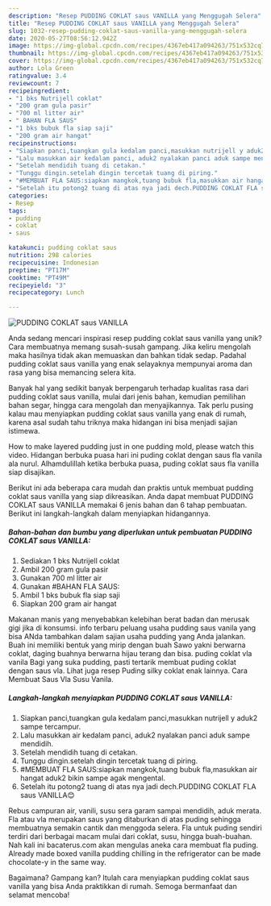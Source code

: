 ```yaml
---
description: "Resep PUDDING COKLAT saus VANILLA yang Menggugah Selera"
title: "Resep PUDDING COKLAT saus VANILLA yang Menggugah Selera"
slug: 1032-resep-pudding-coklat-saus-vanilla-yang-menggugah-selera
date: 2020-05-27T08:56:12.942Z
image: https://img-global.cpcdn.com/recipes/4367eb417a094263/751x532cq70/pudding-coklat-saus-vanilla-foto-resep-utama.jpg
thumbnail: https://img-global.cpcdn.com/recipes/4367eb417a094263/751x532cq70/pudding-coklat-saus-vanilla-foto-resep-utama.jpg
cover: https://img-global.cpcdn.com/recipes/4367eb417a094263/751x532cq70/pudding-coklat-saus-vanilla-foto-resep-utama.jpg
author: Lola Green
ratingvalue: 3.4
reviewcount: 7
recipeingredient:
- "1 bks Nutrijell coklat"
- "200 gram gula pasir"
- "700 ml litter air"
- " BAHAN FLA SAUS"
- "1 bks bubuk fla siap saji"
- "200 gram air hangat"
recipeinstructions:
- "Siapkan panci,tuangkan gula kedalam panci,masukkan nutrijell y aduk2 sampe tercampur."
- "Lalu masukkan air kedalam panci, aduk2 nyalakan panci aduk sampe mendidih."
- "Setelah mendidih tuang di cetakan."
- "Tunggu dingin.setelah dingin tercetak tuang di piring."
- "#MEMBUAT FLA SAUS:siapkan mangkok,tuang bubuk fla,masukkan air hangat aduk2 bikin sampe agak mengental."
- "Setelah itu potong2 tuang di atas nya jadi dech.PUDDING COKLAT FLA saus VANILLA😊"
categories:
- Resep
tags:
- pudding
- coklat
- saus

katakunci: pudding coklat saus 
nutrition: 298 calories
recipecuisine: Indonesian
preptime: "PT17M"
cooktime: "PT49M"
recipeyield: "3"
recipecategory: Lunch

---
```



![PUDDING COKLAT saus VANILLA](https://img-global.cpcdn.com/recipes/4367eb417a094263/751x532cq70/pudding-coklat-saus-vanilla-foto-resep-utama.jpg)

Anda sedang mencari inspirasi resep pudding coklat saus vanilla yang unik? Cara membuatnya memang susah-susah gampang. Jika keliru mengolah maka hasilnya tidak akan memuaskan dan bahkan tidak sedap. Padahal pudding coklat saus vanilla yang enak selayaknya mempunyai aroma dan rasa yang bisa memancing selera kita.

Banyak hal yang sedikit banyak berpengaruh terhadap kualitas rasa dari pudding coklat saus vanilla, mulai dari jenis bahan, kemudian pemilihan bahan segar, hingga cara mengolah dan menyajikannya. Tak perlu pusing kalau mau menyiapkan pudding coklat saus vanilla yang enak di rumah, karena asal sudah tahu triknya maka hidangan ini bisa menjadi sajian istimewa.

How to make layered pudding just in one pudding mold, please watch this video. Hidangan berbuka puasa hari ini puding coklat dengan saus fla vanila ala nurul. Alhamdulillah ketika berbuka puasa, puding coklat saus fla vanilla siap disajikan.


Berikut ini ada beberapa cara mudah dan praktis untuk membuat pudding coklat saus vanilla yang siap dikreasikan. Anda dapat membuat PUDDING COKLAT saus VANILLA memakai 6 jenis bahan dan 6 tahap pembuatan. Berikut ini langkah-langkah dalam menyiapkan hidangannya.

<!--inarticleads1-->

##### Bahan-bahan dan bumbu yang diperlukan untuk pembuatan PUDDING COKLAT saus VANILLA:

1. Sediakan 1 bks Nutrijell coklat
1. Ambil 200 gram gula pasir
1. Gunakan 700 ml litter air
1. Gunakan  #BAHAN FLA SAUS:
1. Ambil 1 bks bubuk fla siap saji
1. Siapkan 200 gram air hangat


Makanan manis yang menyebabkan kelebihan berat badan dan merusak gigi jika di konsumsi. info terbaru peluang usaha pudding saus vanila yang bisa ANda tambahkan dalam sajian usaha pudding yang Anda jalankan. Buah ini memiliki bentuk yang mirip dengan buah Sawo yakni berwarna coklat, daging buahnya berwarna hijau terang dan bisa. puding coklat vla vanila Bagi yang suka pudding, pasti tertarik membuat puding coklat dengan saus vla. Lihat juga resep Puding silky coklat enak lainnya. Cara Membuat Saus Vla Susu Vanila. 

<!--inarticleads2-->

##### Langkah-langkah menyiapkan PUDDING COKLAT saus VANILLA:

1. Siapkan panci,tuangkan gula kedalam panci,masukkan nutrijell y aduk2 sampe tercampur.
1. Lalu masukkan air kedalam panci, aduk2 nyalakan panci aduk sampe mendidih.
1. Setelah mendidih tuang di cetakan.
1. Tunggu dingin.setelah dingin tercetak tuang di piring.
1. #MEMBUAT FLA SAUS:siapkan mangkok,tuang bubuk fla,masukkan air hangat aduk2 bikin sampe agak mengental.
1. Setelah itu potong2 tuang di atas nya jadi dech.PUDDING COKLAT FLA saus VANILLA😊


Rebus campuran air, vanili, susu sera garam sampai mendidih, aduk merata. Fla atau vla merupakan saus yang ditaburkan di atas puding sehingga membuatnya semakin cantik dan menggoda selera. Fla untuk puding sendiri terdiri dari berbagai macam mulai dari coklat, susu, hingga buah-buahan. Nah kali ini bacaterus.com akan mengulas aneka cara membuat fla puding. Already made boxed vanilla pudding chilling in the refrigerator can be made chocolate-y in the same way. 

Bagaimana? Gampang kan? Itulah cara menyiapkan pudding coklat saus vanilla yang bisa Anda praktikkan di rumah. Semoga bermanfaat dan selamat mencoba!
